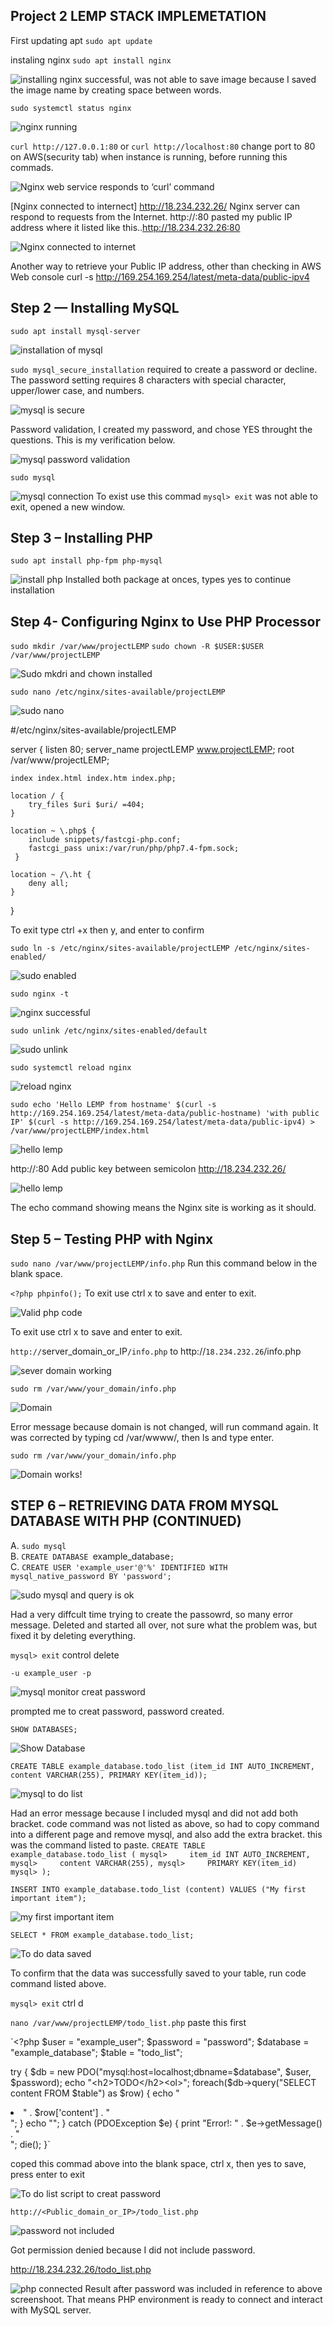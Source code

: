 ## Project 2 LEMP STACK IMPLEMETATION
 First updating apt `sudo apt update`

instaling nginx `sudo apt install nginx`

![installing nginx](./images/Installingnginx.PNG) successful, was not able to save image because I saved the image name by creating space between words.

`sudo systemctl status nginx`

![nginx running](./images/nginxrunning.PNG)

`curl http://127.0.0.1:80` or `curl http://localhost:80` change port to 80 on AWS(security tab) when instance is running, before running this commads.

![Nginx web service responds to ‘curl’ command](./images/curl%20responded.PNG)

[Nginx connected to internect] http://18.234.232.26/ Nginx server can respond to requests from the Internet. http://<Public-IP-Address>:80 pasted my public IP address where it listed like this..http://18.234.232.26:80

![Nginx connected to internet](./images/nginxrespond-to-internet.PNG)

Another way to retrieve your Public IP address, other than checking in AWS Web console curl -s http://169.254.169.254/latest/meta-data/public-ipv4


## Step 2 — Installing MySQL

`sudo apt install mysql-server`

![installation of mysql](./images/installingmysql.PNG)


`sudo mysql_secure_installation` required to create a password or decline. The password setting requires 8 characters with special character, upper/lower case, and numbers.

![mysql is secure](./images/secureinstallmysql.PNG)

Password validation, I created my password, and chose YES throught the questions. This is my  verification below.

![mysql password validation](./images/mysqlpasswordvalidation.PNG)

`sudo mysql` 

![mysql connection](./images/mysqlconnection.PNG)
To exist use this commad `mysql> exit` was not able to exit, opened a new window.



## Step 3 – Installing PHP


`sudo apt install php-fpm php-mysql`

![install php](./images/installphp.PNG)
Installed both package at onces, types yes to continue installation


## Step 4- Configuring Nginx to Use PHP Processor


`sudo mkdir /var/www/projectLEMP`
`sudo chown -R $USER:$USER /var/www/projectLEMP`


![Sudo mkdri and chown installed](./images/sudomkdri-chown.PNG)

`sudo nano /etc/nginx/sites-available/projectLEMP`


![sudo nano](./images/sudonano.PNG)

#/etc/nginx/sites-available/projectLEMP

server {
    listen 80;
    server_name projectLEMP www.projectLEMP;
    root /var/www/projectLEMP;

    index index.html index.htm index.php;

    location / {
        try_files $uri $uri/ =404;
    }

    location ~ \.php$ {
        include snippets/fastcgi-php.conf;
        fastcgi_pass unix:/var/run/php/php7.4-fpm.sock;
     }

    location ~ /\.ht {
        deny all;
    }

}

To exit type ctrl +x then y, and enter to confirm



`sudo ln -s /etc/nginx/sites-available/projectLEMP /etc/nginx/sites-enabled/`



![sudo enabled](./images/sudoenabled.PNG)


`sudo nginx -t`

![nginx successful](./images/sudonginxsuccessful.PNG)


`sudo unlink /etc/nginx/sites-enabled/default`

![sudo unlink ](./images/sudounlink.PNG)



`sudo systemctl reload nginx`


![reload nginx ](./images/nginxreload.PNG)


`sudo echo 'Hello LEMP from hostname' $(curl -s http://169.254.169.254/latest/meta-data/public-hostname) 'with public IP' $(curl -s http://169.254.169.254/latest/meta-data/public-ipv4) > /var/www/projectLEMP/index.html`




![hello lemp](./images/HELLOLEMP.PNG)


http://<Public-IP-Address>:80   Add public key between semicolon  http://18.234.232.26/





![hello lemp](./images/LEMPWEB.PNG)

The echo  command showing means the Nginx site is working as it should.




## Step 5 – Testing PHP with Nginx


`sudo nano /var/www/projectLEMP/info.php`
 Run this command below in the blank space.

 `<?php
phpinfo();` To exit use ctrl x to save and enter to exit.



![Valid php code](./images/validphpcode.PNG)

To exit use ctrl x to save and enter to exit.



 





`http://`server_domain_or_IP`/info.php` to http://`18.234.232.26`/info.php









![ sever domain working](./images/severdomainworking.PNG)


`sudo rm /var/www/your_domain/info.php`



![Domain](./images/yourdomain.PNG)

Error message because domain is not changed, will run command again. It was corrected by typing cd /var/wwww/, then ls and type enter.


`sudo rm /var/www/your_domain/info.php`


![Domain works!](./images/domainworking.PNG)



## STEP 6 – RETRIEVING DATA FROM MYSQL DATABASE WITH PHP (CONTINUED)






A. `sudo mysql`    
B. `CREATE DATABASE `example_database`;`
\
C. `CREATE USER 'example_user'@'%' IDENTIFIED WITH mysql_native_password BY 'password';`

![sudo mysql and query is ok](./images/query-ok.PNG)


Had a very diffcult time trying to create the passowrd, so many error message. Deleted and started all over, not sure what the problem was, but fixed it by deleting everything.


`mysql> exit`    control delete




`-u example_user -p`

![mysql monitor creat password](./images/mysqlmonitor.PNG)



prompted me to creat password, password created.



`SHOW DATABASES;`


![Show Database](./images/showdatabase.PNG)



`CREATE TABLE example_database.todo_list (item_id INT AUTO_INCREMENT,
content VARCHAR(255), PRIMARY KEY(item_id));`

![mysql to do list](./images/mysqltodolist.PNG)


Had an error message because I included mysql and did not add both bracket. code command was not listed as above, so had to copy command into a different page and remove mysql, and also add the extra bracket. this was the command listed to paste.  `CREATE TABLE example_database.todo_list (
mysql>     item_id INT AUTO_INCREMENT,
mysql>     content VARCHAR(255),
mysql>     PRIMARY KEY(item_id)
mysql> );`








`INSERT INTO example_database.todo_list (content) VALUES ("My first important item");`

![my first important item](./images/firstimportantitem.PNG)



`SELECT * FROM example_database.todo_list;`



![To do data saved](./images/todo-datasaved.PNG)

To confirm that the data was successfully saved to your table, run code command listed above.

`mysql> exit` ctrl d


`nano /var/www/projectLEMP/todo_list.php` paste this first


`<?php
$user = "example_user";
$password = "password";
$database = "example_database";
$table = "todo_list";

try {
  $db = new PDO("mysql:host=localhost;dbname=$database", $user, $password);
  echo "<h2>TODO</h2><ol>";
  foreach($db->query("SELECT content FROM $table") as $row) {
    echo "<li>" . $row['content'] . "</li>";
  }
  echo "</ol>";
} catch (PDOException $e) {
    print "Error!: " . $e->getMessage() . "<br/>";
    die();
}`



coped this commad above into the blank space, ctrl x, then yes to save, press enter to exit

![To do list script to creat password](./images/todolist-script.PNG)



`http://<Public_domain_or_IP>/todo_list.php`


![password not included](./images/passwordnotincluded.PNG)

Got permission denied because I did not include password.

http://18.234.232.26/todo_list.php




![php connected](./images/todolist-running-on-web.PNG)
Result after password was included in reference to above screenshoot. That means PHP environment is ready to connect and interact with MySQL server.





